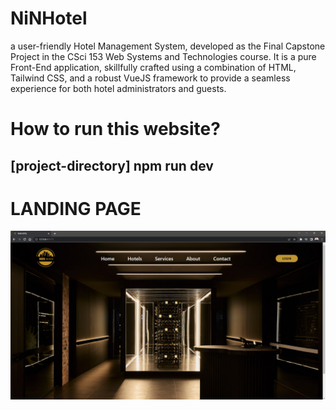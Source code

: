 # NiNHotel
a user-friendly Hotel Management System, developed as the Final Capstone Project in the CSci 153 Web Systems and Technologies course. It is a pure Front-End application, skillfully crafted using a combination of HTML, Tailwind CSS, and a robust VueJS framework to provide a seamless experience for both hotel administrators and guests.



# How to run this website?
## [project-directory] npm run dev

#
# LANDING PAGE
![image_one](https://github.com/Nin-Onin/NiNHotel/blob/main/Screenshots/landingpage.png)

